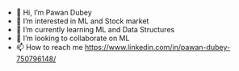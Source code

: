 - 👋 Hi, I’m Pawan Dubey
- 👀 I’m interested in ML and Stock market
- 🌱 I’m currently learning ML and Data Structures
- 💞️ I’m looking to collaborate on ML
- 📫 How to reach me https://www.linkedin.com/in/pawan-dubey-750796148/

<!---
anny17/anny17 is a ✨ special ✨ repository because its `README.md` (this file) appears on your GitHub profile.
You can click the Preview link to take a look at your changes.
--->
